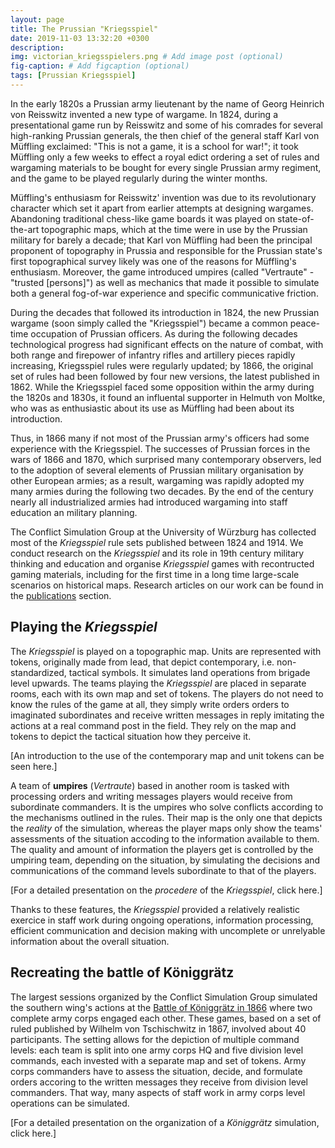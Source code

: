 ```yaml
---
layout: page
title: The Prussian "Kriegsspiel"
date: 2019-11-03 13:32:20 +0300
description: 
img: victorian_kriegsspielers.png # Add image post (optional)
fig-caption: # Add figcaption (optional)
tags: [Prussian Kriegsspiel]
---
```

In the early 1820s a Prussian army lieutenant by the name of Georg Heinrich von Reisswitz invented a new type of wargame. In 1824, during a presentational game run by Reisswitz and some of his comrades for several high-ranking Prussian generals, the then chief of the general staff Karl von Müffling exclaimed: "This is not a game, it is a school for war!"; it took Müffling only a few weeks to effect a royal edict ordering a set of rules and wargaming materials to be bought for every single Prussian army regiment, and the game to be played regularly during the winter months.

Müffling's enthusiasm for Reisswitz' invention was due to its revolutionary character which set it apart from earlier attempts at designing wargames. Abandoning traditional chess-like game boards it was played on state-of-the-art topographic maps, which at the time were in use by the Prussian military for barely a decade; that Karl von Müffling had been the principal proponent of topography in Prussia and responsible for the Prussian state's first topographical survey likely was one of the reasons for Müffling's enthusiasm. Moreover, the game introduced umpires (called "Vertraute" - "trusted [persons]") as well as mechanics that made it possible to simulate both a general fog-of-war experience and specific communicative friction. 

During the decades that followed its introduction in 1824, the new Prussian wargame (soon simply called the "Kriegsspiel") became a common peace-time occupation of Prussian officers. As during the following decades technological progress had significant effects on the nature of combat, with both range and firepower of infantry rifles and artillery pieces rapidly increasing, Kriegsspiel rules were regularly updated; by 1866, the original set of rules had been followed by four new versions, the latest published in 1862. While the Kriegsspiel faced some opposition within the army during the 1820s and 1830s, it found an influental supporter in Helmuth von Moltke, who was as enthusiastic about its use as Müffling had been about its introduction.

Thus, in 1866 many if not most of the Prussian army's officers had some experience with the Kriegsspiel. The successes of Prussian forces in the wars of 1866 and 1870, which surprised many contemporary observers, led to the adoption of several elements of Prussian military organisation by other European armies; as a result, wargaming was rapidly adopted my many armies during the following two decades. By the end of the century nearly all industrialized armies had introduced wargaming into staff education an military planning.

The Conflict Simulation Group at the University of Würzburg has collected most of the *Kriegsspiel* rule sets published between 1824 and 1914. We conduct research on the *Kriegsspiel* and its role in 19th century military thinking and education and organise *Kriegsspiel* games with recontructed gaming materials, including for the first time in a long time large-scale scenarios on historical maps. Research articles on our work can be found in the [publications](/2019/11/01/publications.html) section.

## Playing the *Kriegsspiel*
The *Kriegsspiel* is played on a topographic map. Units are represented with tokens, originally made from lead, that depict contemporary, i.e. non-standardized, tactical symbols. It simulates land operations from brigade level upwards. The teams playing the *Kriegsspiel* are placed in separate rooms, each with its own map and set of tokens. The players do not need to know the rules of the game at all, they simply write orders orders to imaginated subordinates and receive written messages in reply imitating the actions at a real command post in the field. They rely on the map and tokens to depict the tactical situation how they perceive it.

[An introduction to the use of the contemporary map and unit tokens can be seen here.]

A team of **umpires** (*Vertraute*) based in another room is tasked with processing orders and writing messages players would receive from subordinate commanders. It is the umpires who solve conflicts according to the mechanisms outlined in the rules. Their map is the only one that depicts the *reality* of the simulation, whereas the player maps only show the teams' assessments of the situation accoding to the information available to them. The quality and amount of information the players get is controlled by the umpiring team, depending on the situation, by simulating the decisions and communications of the command levels subordinate to that of the players.

[For a detailed presentation on the *procedere* of the *Kriegsspiel*, click here.]

Thanks to these features, the *Kriegsspiel* provided a relatively realistic exercice in staff work during ongoing operations, information processing, efficient communication and decision making with uncomplete or unrelyable information about the overall situation.

## Recreating the battle of Königgrätz
The largest sessions organized by the Conflict Simulation Group simulated the southern wing's actions at the [Battle of Königgrätz in 1866](https://en.wikipedia.org/wiki/Battle_of_K%C3%B6niggr%C3%A4tz) where two complete army corps engaged each other. These games, based on a set of ruled published by Wilhelm von Tschischwitz in 1867, involved about 40 participants. The setting allows for the depiction of multiple command levels: each team is split into one army corps HQ and five division level commands, each invested with a separate map and set of tokens. Army corps commanders have to assess the situation, decide, and formulate orders accoring to the written messages they receive from division level commanders. That way, many aspects of staff work in army corps level operations can be simulated.

[For a detailed presentation on the organization of a *Königgrätz* simulation, click here.]
